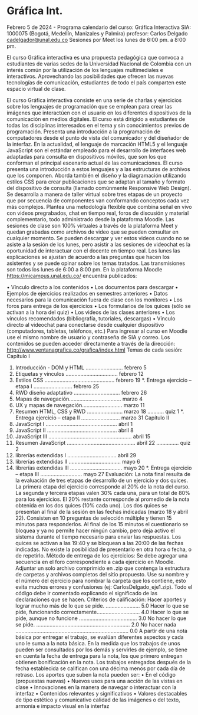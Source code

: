 # Gráfica Int.

Febrero 5 de 2024 - Programa calendario del curso:
Gráfica Interactiva SIA: 1000075
(Bogotá, Medellín, Manizales y Palmira)
profesor: Carlos Delgado
cadelgador@unal.edu.co
Sesiones por Meet los lunes de 6:00 pm. a 8:00 pm.


El curso Gráfica interactiva es una propuesta pedagógica que convoca a
estudiantes de varias sedes de la Universidad Nacional de Colombia con un
interés común por la utilización de los lenguajes multimediales e interactivos.
Aprovechando las posibilidades que ofrecen las nuevas tecnologías de
comunicación, estudiantes de todo el país comparten este espacio virtual de
clase.

El curso Gráfica interactiva consiste en una serie de charlas y ejercicios
sobre los lenguajes de programación que se emplean para crear las imágenes
que interactúen con el usuario en los diferentes dispositivos de la comunicación
en medios digitales. El curso está dirigido a estudiantes de todas las disciplinas
interesados en el tema y sin conocimientos previos de programación. Presenta
una introducción a la programación de computadores desde el punto de vista
del comunicador y del diseñador de la interfaz.
En la actualidad, el lenguaje de marcación HTML5 y el lenguaje JavaScript son
el estándar empleado para el desarrollo de interfaces web adaptadas para
consulta en dispositivos móviles, que son los que conforman el principal
escenario actual de las comunicaciones. El curso presenta una introducción a
estos lenguajes y a las estructuras de archivos que los componen. Aborda
también el diseño y la diagramación utilizando estilos CSS para crear
publicaciones que se adaptan al tamaño y formato del dispositivo de consulta
(llamado comúnmente Responsive Web Design).
Se desarrolla a manera de taller virtual sobre tres etapas de un proyecto que
por secuencia de componentes van conformando conceptos cada vez más
complejos. Plantea una metodología flexible que combina señal en vivo con
videos pregrabados, chat en tiempo real, foros de discusión y material
complementario, todo administrado desde la plataforma Moodle. Las sesiones
de clase son 100% virtuales a través de la plataforma Meet y quedan grabadas
como archivos de video que se pueden consultar en cualquier momento. Se
pueden descargar y ver estos videos cuando no se asiste a la sesión de los
lunes, pero asistir a las sesiones de videochat es la oportunidad de interactuar
con el docente en tiempo real. Los lunes las explicaciones se ajustan de acuerdo
a las preguntas que hacen los asistentes y se puede opinar sobre los temas
tratados. Las transmisiones son todos los lunes de 6:00 a 8:00 pm.
En la plataforma Moodle https://micampus.unal.edu.co/ encuentra publicados:

• Vínculo directo a los contenidos
• Los documentos para descargar
• Ejemplos de ejercicios realizados en semestres anteriores
• Datos necesarios para la comunicación fuera de clase con los monitores
• Los foros para entrega de los ejercicios
• Los formularios de los quices (sólo se activan a la hora del quiz)
• Los videos de las clases anteriores
• Los vínculos recomendados (bibliografía, tutoriales, descargas)
• Vínculo directo al videochat para conectarse desde
 cualquier dispositivo (computadores, tabletas, teléfonos, etc.)
Para ingresar al curso en Moodle use el mismo nombre de usuario y contraseña
de SIA y correo.
Los contenidos se pueden acceder directamente a través de la dirección:
http://www.ventanagrafica.co/grafica/index.html
Temas de cada sesión:
Capítulo I
1. Introducción - DOM y HTML ......................... febrero 5
2. Etiquetas y vínculos ................................... febrero 12
3. Estilos CSS ............................................... febrero 19
*. Entrega ejercicio – etapa I .......................... febrero 25
4. RWD diseño adaptativo ............................... febrero 26
5. Mapas de navegación................................... marzo 4
5. UX y mapas de navegación........................... marzo 11
6. Resumen HTML, CSS y RWD ........................ marzo 18 ……….. quiz 1
*. Entrega ejercicio – etapa II .......................... marzo 31
Capítulo II
7. JavaScript I ................................................ abril 1
8. JavaScript II ............................................... abril 8
9. JavaScript III …………………………………….............. abril 15
10. Resumen JavaScript ……………………….……………… abril 22 …………... quiz 2
11. librerías extendidas I ................................. abril 29
12. librerías extendidas II …………....................... mayo 6
13. librerías extendidas III …………....................... mayo 20
*. Entrega ejercicio – etapa III ............................ mayo 27
Evaluación:
La nota final resulta de la evaluación de tres etapas de desarrollo de un ejercicio
y dos quices. La primera etapa del ejercicio corresponde al 20% de la nota del
curso. La segunda y tercera etapas valen 30% cada una, para un total de 80%
para los ejercicios. El 20% restante corresponde al promedio de la nota obtenida
en los dos quices (10% cada uno).
Los dos quices se presentan al final de la sesión en las fechas indicadas (marzo
18 y abril 22). Consisten en 10 preguntas de selección múltiple y tienen 15
minutos para responderlos. Al final de los 15 minutos el cuestionario se bloquea y
ya no permite hacer ningún cambio, pero deja activo el sistema durante el tiempo
necesario para enviar las respuestas. Los quices se activan a las 19:40 y se
bloquean a las 20:00 de las fechas indicadas. No existe la posibilidad de
presentarlo en otra hora o fecha, o de repetirlo.
Método de entrega de los ejercicios:
Se debe agregar una secuencia en el foro correspondiente a cada ejercicio en
Moodle. Adjuntar un solo archivo comprimido en .zip que contenga la estructura
de carpetas y archivos completos del sitio propuesto. Use su nombre y el número
del ejercicio para nombrar la carpeta que los contiene, esto evita muchos errores
y confusiones (ej: CarlosDelgado_eje1.zip). Todo el código debe ir comentado
explicando el significado de las declaraciones que se hacen.
Criterios de calificación:
Hacer aportes y lograr mucho más de lo que se pide. ....................... 5.0
Hacer lo que se pide, funcionando correctamente............................. 4.0
Hacer lo que se pide, aunque no funcione ....................................... 3.0
No hacer lo que se pide. ............................................................... 2.0
No hacer nada ............................................................................ 0.0
A partir de una nota básica por entregar el trabajo, se evalúan diferentes
aspectos y cada uno le suma a la nota básica. En la medida que los trabajos de
unos pueden ser consultados por los demás y servirles de ejemplo, se tiene en
cuenta la fecha de entrega para la nota, los que primero entregan obtienen
bonificación en la nota. Los trabajos entregados después de la fecha
establecida se califican con una décima menos por cada día de retraso.
Los aportes que suben la nota pueden ser:
• En el código (propuestas nuevas)
• Nuevos usos para una acción de las vistas en clase
• Innovaciones en la manera de navegar o interactuar con la interfaz
• Contenidos relevantes y significativos
• Valores destacables de tipo estético y comunicativo
 calidad de las imágenes o del texto, armonía e impacto visual en la interfaz